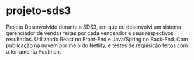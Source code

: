 # projeto-sds3
Projeto Desenvolvido durante a SDS3, em que eu desenvolvi um sistema gerenciador de vendas feitas por cada vendendor e seus respectivos resultados. Utilizando React no Front-End e Java/Spring no Back-End. Com publicação na nuvem por meio do Netlify, e testes de requisição feitos com a ferramenta Postman.
